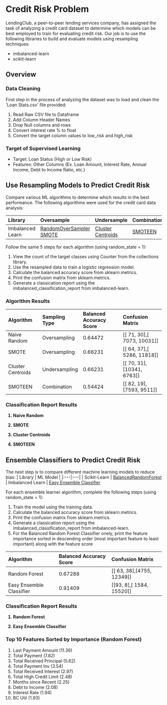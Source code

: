 # Credit Risk Problem

LendingClub, a peer-to-peer lending services company, has assigned the task of analyzing a credit card dataset to determine which models can be best employed to train for evaluating credit risk. Our job is to use the following libraries to build and evaluate models using resampling techniques:
- imbalanced-learn
- scikit-learn

## Overview

### Data Cleaning
First step in the process of analyzing the dataset was to load and clean the 'Loan Stats.csv' file provided:
1. Read Raw CSV file to Dataframe
2. Add Column Header Names
3. Drop Null columns and rows
4. Convert interest rate % to float
5. Convert the target column values to low_risk and high_risk

### Target of Supervised Learning
- Target: Loan Status (High or Low Risk)
- Features: Other Columns (Ex. Loan Amount, Interest Rate, Annual Income, Debt to Income Ratio, etc.)

## Use Resampling Models to Predict Credit Risk

Compare various ML algorithms to determine which results in the best performance. The following algorithms were used for the credit card data analysis:

| Library | Oversample | Undersample | Combination | 
|:---|:---|:---|:---|
| Imbalanced Learn | [RandomOverSampler](https://imbalanced-learn.org/stable/references/generated/imblearn.over_sampling.RandomOverSampler.html) <br> [SMOTE](https://imbalanced-learn.org/stable/references/generated/imblearn.over_sampling.SMOTE.html)| [Cluster Centroids](https://imbalanced-learn.org/stable/references/generated/imblearn.under_sampling.ClusterCentroids.html) | [SMOTEEN](https://imbalanced-learn.org/stable/references/generated/imblearn.combine.SMOTEENN.html)

Follow the same 5 steps for each algorithm (using random_state = 1):
1. View the count of the target classes using Counter from the collections library.
2. Use the resampled data to train a logistic regression model.
3. Calculate the balanced accuracy score from sklearn.metrics.
4. Print the confusion matrix from sklearn.metrics.
5. Generate a classication report using the imbalanced_classification_report from imbalanced-learn.

### Algorithm Results
| Algorithm | Sampling Type | Balanced Accuracy Score | Confusion Matrix |
|:--|:--|:--|:--|
| Naive Random | Oversampling | 0.64472 | [[ 71, 30],[ 7073, 10031]] |
| SMOTE | Oversampling | 0.66231 | [[ 64, 37],[ 5286, 11818]] | 
| Cluster Centroids| Undersampling | 0.66231 | [[ 70, 31], [10341, 6763]] |
| SMOTEEN | Combination | 0.54424 | [[ 82, 19], [7593, 9511]] |

### Classification Report Results

<strong>

  1. Naive Random

  2. SMOTE

  3. Cluster Centroids

  4. SMOTEEN
  
</strong>


## Ensemble Classifiers to Predict Credit Risk
The next step is to compare different machine learning models to reduce bias:
| Library | ML Model | 
|:---|:---|
| Scikit-Learn | [BalancedRandomForest](https://scikit-learn.org/stable/modules/generated/sklearn.ensemble.RandomForestClassifier.html)
| Imbalanced Learn | [Easy Ensemble Classifier](https://imbalanced-learn.org/stable/references/generated/imblearn.ensemble.EasyEnsembleClassifier.html)

For each ensemble learner algorithm, complete the following steps (using random_state = 1):
1. Train the model using the training data.
2. Calculate the balanced accuracy score from sklearn.metrics.
3. Print the confusion matrix from sklearn.metrics.
4. Generate a classication report using the imbalanced_classification_report from imbalanced-learn.
5. For the Balanced Random Forest Classifier onely, print the feature importance sorted in descending order (most important feature to least important) along with the feature score

| Algorithm | Balanced Accuracy Score | Confusion Matrix |
|:--|:--|:--|
| Random Forest | 0.67288 | [[ 63, 38],[4755, 12349]] |
| Easy Ensemble Classifier | 0.91409 | [[93, 8],[ 1584, 15520]] |

### Classification Report Results

<strong>

  1. Random Forest

  2. Easy Ensemble Classifier
  
</strong>


### Top 10 Features Sorted by Importance (Random Forest)
1. Last Payment Amount (11.39)
2. Total Payment (7.82)
3. Total Received Principal (5.62)
4. Total Payment Inv (3.54)
5. Total Received Interest (2.97)
6. Total High Credit Limit (2.48)
7. Months since Recent (2.25)
8. Debt to Income (2.08)
9. Interest Rate (1.94)
10. BC Util (1.93)
